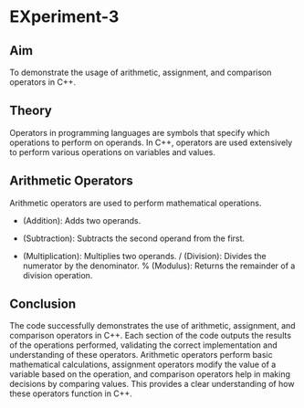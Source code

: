 # EXperiment-3

## Aim
To demonstrate the usage of arithmetic, assignment, and comparison operators in C++.

## Theory
Operators in programming languages are symbols that specify which operations to perform on operands. In C++, operators are used extensively to perform various operations on variables and values.

 ## Arithmetic Operators
Arithmetic operators are used to perform mathematical operations.
+ (Addition): Adds two operands.
- (Subtraction): Subtracts the second operand from the first.
* (Multiplication): Multiplies two operands.
/ (Division): Divides the numerator by the denominator.
% (Modulus): Returns the remainder of a division operation.

## Conclusion
The code successfully demonstrates the use of arithmetic, assignment, and comparison operators in C++. Each section of the code outputs the results of the operations performed, validating the correct implementation and understanding of these operators. Arithmetic operators perform basic mathematical calculations, assignment operators modify the value of a variable based on the operation, and comparison operators help in making decisions by comparing values. This provides a clear understanding of how these operators function in C++.
